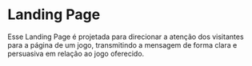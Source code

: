 # Landing Page

Esse Landing Page é projetada para direcionar a atenção dos visitantes para a página de um jogo, transmitindo a mensagem de forma clara e persuasiva em relação ao jogo oferecido.